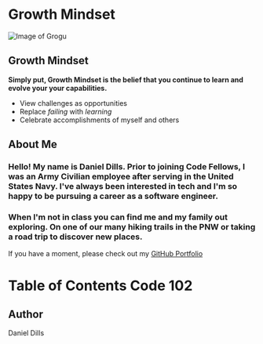 # Growth Mindset

![Image of Grogu](https://i.kym-cdn.com/photos/images/original/001/687/982/ee1.jpg)

## Growth Mindset
__Simply put, Growth Mindset is the belief that you continue to learn and evolve your your capabilities.__

- View challenges as opportunities
- Replace *failing* with *learning*
- Celebrate accomplishments of myself and others


## About Me
### Hello! My name is Daniel Dills. Prior to joining Code Fellows, I was an Army Civilian employee after serving in the United States Navy. I've always been interested in tech and I'm so happy to be pursuing a career as a software engineer.
### When I'm not in class you can find me and my family out exploring. On one of our many hiking trails in the PNW or taking a road trip to discover new places.

If you have a moment, please check out my [GitHub Portfolio](https://github.com/danieldills)

# Table of Contents Code 102



## Author
Daniel Dills



